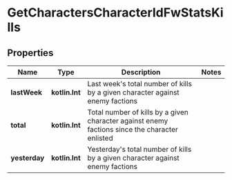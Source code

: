 
# GetCharactersCharacterIdFwStatsKills

## Properties
Name | Type | Description | Notes
------------ | ------------- | ------------- | -------------
**lastWeek** | **kotlin.Int** | Last week&#39;s total number of kills by a given character against enemy factions | 
**total** | **kotlin.Int** | Total number of kills by a given character against enemy factions since the character enlisted | 
**yesterday** | **kotlin.Int** | Yesterday&#39;s total number of kills by a given character against enemy factions | 



